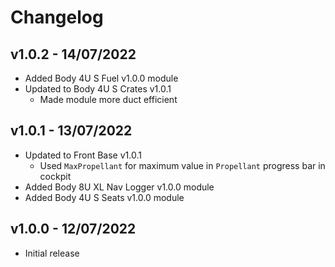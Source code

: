# Changelog

## v1.0.2 - 14/07/2022

- Added Body 4U S Fuel v1.0.0 module
- Updated to Body 4U S Crates v1.0.1
  - Made module more duct efficient

## v1.0.1 - 13/07/2022

- Updated to Front Base v1.0.1
  - Used `MaxPropellant` for maximum value in `Propellant` progress bar in cockpit
- Added Body 8U XL Nav Logger v1.0.0 module
- Added Body 4U S Seats v1.0.0 module

## v1.0.0 - 12/07/2022

- Initial release
